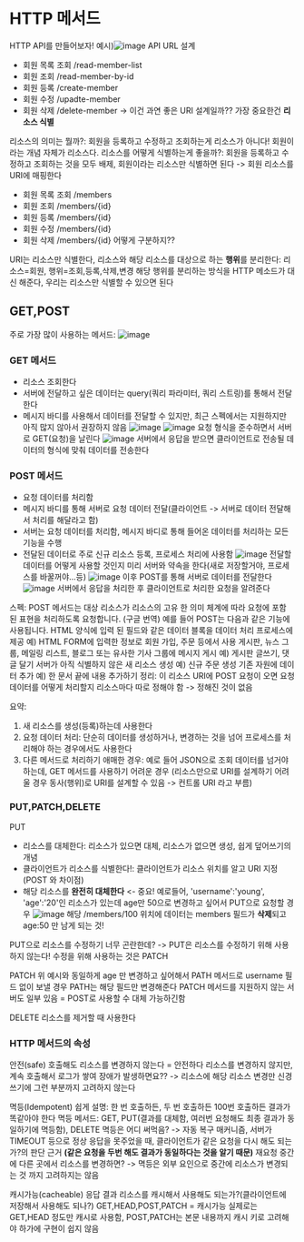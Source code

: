 # HTTP 메서드
HTTP API를 만들어보자!
예시)![image](https://github.com/SAMEZ-0129/HTTP_Web_Basic_Study/assets/81644075/f9b39b0b-cbd8-4b55-b743-cabe0b2e368e)
API URL 설계
- 회원 목록 조회 /read-member-list
- 회원 조회 /read-member-by-id
- 회원 등록 /create-member
- 회원 수정 /upadte-member
- 회원 삭제 /delete-member
-> 이건 과연 좋은 URI 설계일까??
가장 중요한건 **리소스 식별**

리소스의 의미는 뭘까?: 회원을 등록하고 수정하고 조회하는게 리소스가 아니다! 회원이라는 개념 자체가 리소스다.
리소스를 어떻게 식별하는게 좋을까?: 회원을 등록하고 수정하고 조회하는 것을 모두 배제, 회원이라는 리소스만 식별하면 된다 -> 회원 리소스를 URI에 매핑한다
- 회원 목록 조회 /members
- 회원 조회 /members/{id} 
- 회원 등록 /members/{id}
- 회원 수정 /members/{id}
- 회원 삭제 /members/{id}
어떻게 구분하지??

URI는 리소스만 식별한다, 리소스와 해당 리소스를 대상으로 하는 **행위**를 분리한다: 리소스=회원, 행위=조회,등록,삭제,변경
해당 행위를 분리하는 방식을 HTTP 메소드가 대신 해준다, 우리는 리소스만 식별할 수 있으면 된다

## GET,POST
주로 가장 많이 사용하는 메서드: ![image](https://github.com/SAMEZ-0129/HTTP_Web_Basic_Study/assets/81644075/49a2be9d-61b4-4ec1-b360-cb2463067697)

### GET 메서드
- 리소스 조회한다
- 서버에 전달하고 싶은 데이터는 query(쿼리 파라미터, 쿼리 스트링)를 통해서 전달한다
- 메시지 바디를 사용해서 데이터를 전달할 수 있지만, 최근 스펙에서는 지원하지만 아직 많지 않아서 권장하지 않음
![image](https://github.com/SAMEZ-0129/HTTP_Web_Basic_Study/assets/81644075/2da351e2-830e-4222-95fb-bc6256afc700)
![image](https://github.com/SAMEZ-0129/HTTP_Web_Basic_Study/assets/81644075/4b114901-a41c-4d22-8e84-d52b86cddd4d)
요청 형식을 준수하면서 서버로 GET(요청)을 날린다
![image](https://github.com/SAMEZ-0129/HTTP_Web_Basic_Study/assets/81644075/8b72f7c2-5d8b-489a-91eb-1882eb8e0fcf)
서버에서 응답을 받으면 클라이언트로 전송될 데이터의 형식에 맞춰 데이터를 전송한다

### POST 메서드
- 요청 데이터를 처리함
- 메시지 바디를 통해 서버로 요청 데이터 전달(클라이언트 -> 서버로 데이터 전달해서 처리를 해달라고 함)
- 서버는 요청 데이터를 처리함, 메시지 바디로 통해 들어온 데이터를 처리하는 모든 기능을 수행
- 전달된 데이터로 주로 신규 리소스 등록, 프로세스 처리에 사용함
![image](https://github.com/SAMEZ-0129/HTTP_Web_Basic_Study/assets/81644075/6c2e46fd-3e14-4291-90c9-a2e0b67cd2c8)
전달할 데이터를 어떻게 사용할 것인지 미리 서버와 약속을 한다(새로 저장할거야, 프로세스를 바꿀꺼야...등)
![image](https://github.com/SAMEZ-0129/HTTP_Web_Basic_Study/assets/81644075/e7197140-f7da-4fcf-a94d-b436d5823677)
이후 POST를 통해 서버로 데이터를 전달한다
![image](https://github.com/SAMEZ-0129/HTTP_Web_Basic_Study/assets/81644075/e91f513d-8bfa-4f8a-afd4-c3cea39700ab)
서버에서 응답을 처리한 후 클라이언트로 처리한 요청을 알려준다

스펙: POST 메서드는 대상 리소스가 리소스의 고유 한 의미 체계에 따라 요청에 포함 된 표현을 처리하도록 요청합니다. (구글 번역)
예를 들어 POST는 다음과 같은 기능에 사용됩니다.
HTML 양식에 입력 된 필드와 같은 데이터 블록을 데이터 처리 프로세스에 제공
예) HTML FORM에 입력한 정보로 회원 가입, 주문 등에서 사용
게시판, 뉴스 그룹, 메일링 리스트, 블로그 또는 유사한 기사 그룹에 메시지 게시
예) 게시판 글쓰기, 댓글 달기
서버가 아직 식별하지 않은 새 리소스 생성
예) 신규 주문 생성
기존 자원에 데이터 추가
예) 한 문서 끝에 내용 추가하기
정리: 이 리소스 URI에 POST 요청이 오면 요청 데이터를 어떻게 처리할지 리소스마다 따로 정해야 함 -> 정해진 것이 없음

요약:
1. 새 리소스를 생성(등록)하는데 사용한다
2. 요청 데이터 처리: 단순히 데이터를 생성하거나, 변경하는 것을 넘어 프로세스를 처리해야 하는 경우에서도 사용한다
3. 다른 메서드로 처리하기 애매한 경우: 예로 들어 JSON으로 조회 데이터를 넘거야 하는데, GET 메서드를 사용하기 어려운 경우
(리소스만으로 URI를 설계하기 어려울 경우 동사(행위)로 URI를 설계할 수 있음 -> 컨트롤 URI 라고 부름)

### PUT,PATCH,DELETE
PUT
- 리소스를 대체한다: 리소스가 있으면 대체, 리소스가 없으면 생성, 쉽게 덮어쓰기의 개념
- 클라이언트가 리소스를 식별한다!: 클라이언트가 리소스 위치를 알고 URI 지정(POST 와 차이점)
- 해당 리소스를 **완전히 대체한다** <- 중요!
예로들어, 'username':'young', 'age':'20'인 리소스가 있는데 age만 50으로 변경하고 싶어서 PUT으로 요청할 경우
![image](https://github.com/SAMEZ-0129/HTTP_Web_Basic_Study/assets/81644075/2905fdbc-b76a-477f-906d-5cc8868a1e6d)
해당 /members/100 위치에 데이터는 members 필드가 **삭제**되고 age:50 만 남게 되는 것!

PUT으로 리소스를 수정하기 너무 곤란한데? -> PUT은 리소스를 수정하기 위해 사용하지 않는다! 수정을 위해 사용하는 것은 PATCH

PATCH
위 예시와 동일하게 age 만 변경하고 싶어해서 PATH 메서드로 username 필드 없이 보낼 경우 PATH는 해당 필드만 변경해준다
PATCH 메서드를 지원하지 않는 서버도 일부 있음 = POST로 사용할 수 대체 가능하긴함

DELETE
리소스를 제거할 때 사용한다 

### HTTP 메서드의 속성
안전(safe)
호출해도 리소스를 변경하지 않는다 = 안전하다
리소스를 변경하지 않지만, 계속 호출해서 로그가 쌓여 장애가 발생하면요?? -> 리소스에 해당 리소스 변경만 신경쓰기에 그런 부분까지 고려하지 않는다

멱등(Idempotent)
쉽게 설명: 한 번 호출하든, 두 번 호출하든 100번 호출하든 결과가 똑같아야 한다
멱등 메서드: GET, PUT(결과를 대체함, 여러번 요청해도 최종 결과가 동일하기에 멱등함), DELETE
멱등은 어디 써먹음? -> 자동 복구 매커니즘, 서버가 TIMEOUT 등으로 정상 응답을 못주었을 때, 클라이언트가 같은 요청을 다시 해도 되는가?의 판단 근거 **(같은 요청을 두번 해도 결과가 동일하다는 것을 알기 때문)**
재요청 중간에 다른 곳에서 리소스를 변경하면? -> 멱등은 외부 요인으로 중간에 리소스가 변경되는 것 까지 고려하지는 않음

캐시가능(cacheable)
응답 결과 리소스를 캐시해서 사용해도 되는가?(클라이언트에 저장해서 사용해도 되나?)
GET,HEAD,POST,PATCH = 캐시가능 
실제로는 GET,HEAD 정도만 캐시로 사용함, POST,PATCH는 본문 내용까지 캐시 키로 고려해야 하가에 구현이 쉽지 않음
